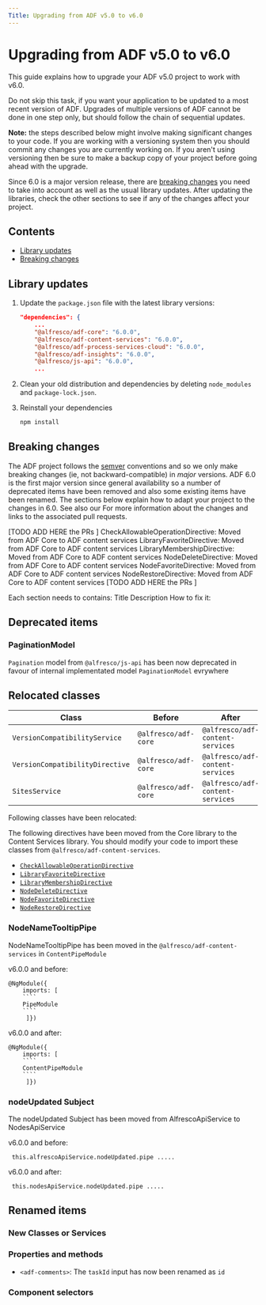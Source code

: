 ```yaml
---
Title: Upgrading from ADF v5.0 to v6.0
---
```


# Upgrading from ADF v5.0 to v6.0

This guide explains how to upgrade your ADF v5.0 project to work with v6.0.

Do not skip this task, if you want your application to be updated to a most recent version of ADF. Upgrades of multiple versions of ADF cannot be done in one step only, but should follow the chain of sequential updates. 

**Note:** the steps described below might involve making significant changes
to your code. If you are working with a versioning system then you should
commit any changes you are currently working on. If you aren't using versioning
then be sure to make a backup copy of your project before going ahead with the
upgrade.

Since 6.0 is a major version release, there are [breaking changes](#breaking-changes)
you need to take into account as well as the usual library updates. After updating
the libraries, check the other sections to see if any of the changes affect your
project.

## Contents

-   [Library updates](#library-updates)
-   [Breaking changes](#breaking-changes)

## Library updates

1.  Update the `package.json` file with the latest library versions:

    ```json
    "dependencies": {
        ...
        "@alfresco/adf-core": "6.0.0",
        "@alfresco/adf-content-services": "6.0.0",
        "@alfresco/adf-process-services-cloud": "6.0.0",
        "@alfresco/adf-insights": "6.0.0",
        "@alfresco/js-api": "6.0.0",
        ...
    ```

2.  Clean your old distribution and dependencies by deleting `node_modules` and `package-lock.json`.

3.  Reinstall your dependencies
    ```sh
    npm install
    ```

## Breaking changes

The ADF project follows the [semver](https://semver.org/) conventions and so we
only make breaking changes (ie, not backward-compatible) in _major_ versions.
ADF 6.0 is the first major version since general availability so a number of
deprecated items have been removed and also some existing items have been
renamed. The sections below explain how to adapt your project to the changes
in 6.0. See also our
For more information about the changes and links to the associated
pull requests.

[TODO ADD HERE the PRs ] 
CheckAllowableOperationDirective: Moved from ADF Core to ADF content services
LibraryFavoriteDirective: Moved from ADF Core to ADF content services
LibraryMembershipDirective: Moved from ADF Core to ADF content services
NodeDeleteDirective: Moved from ADF Core to ADF content services
NodeFavoriteDirective: Moved from ADF Core to ADF content services
NodeRestoreDirective: Moved from ADF Core to ADF content services
[TODO ADD HERE the PRs ] 


Each section needs to contains:
Title
Description
How to fix it:

## Deprecated items

### PaginationModel
``Pagination`` model from ```@alfresco/js-api``` has been now deprecated in favour of internal implementated model ```PaginationModel``` evrywhere

## Relocated classes

| Class | Before | After |
| --- | -- | --- |
| `VersionCompatibilityService` | `@alfresco/adf-core` | `@alfresco/adf-content-services` |
| `VersionCompatibilityDirective` | `@alfresco/adf-core` | `@alfresco/adf-content-services` |
| `SitesService` | `@alfresco/adf-core` | `@alfresco/adf-content-services` |

Following classes have been relocated:

The following directives have been moved from the Core library to the Content Services
library. You should modify your code to import these classes from
`@alfresco/adf-content-services`.

-   [`CheckAllowableOperationDirective`](lib/content-services/src/lib/directives/check-allowable-operation.directive.ts)
-   [`LibraryFavoriteDirective`](lib/content-services/src/lib/directives/library-favorite.directive.ts)
-   [`LibraryMembershipDirective`](lib/content-services/src/lib/directives/library-membership.directive.ts)
-   [`NodeDeleteDirective`](lib/content-services/src/lib/directives/node-delete.directive.ts)
-   [`NodeFavoriteDirective`](lib/content-services/src/lib/directives/node-favorite.directive.ts)
-   [`NodeRestoreDirective`](lib/content-services/src/lib/directives/node-restore.directive.ts)


### NodeNameTooltipPipe

NodeNameTooltipPipe has been moved in the ```@alfresco/adf-content-services``` in ```ContentPipeModule```

v6.0.0 and before:

```
@NgModule({
    imports: [
    ````
    PipeModule
    ````    
     ]})
```

v6.0.0 and after:

```
@NgModule({
    imports: [
    ````
    ContentPipeModule
    ````    
     ]})
```
### nodeUpdated Subject
The nodeUpdated Subject has been moved from AlfrescoApiService to NodesApiService

v6.0.0 and before:
```
 this.alfrescoApiService.nodeUpdated.pipe .....
```

v6.0.0 and after:

```
 this.nodesApiService.nodeUpdated.pipe .....
```

## Renamed items


### New Classes or Services


### Properties and methods
- `<adf-comments>`: The `taskId` input has now been renamed as `id`

### Component selectors


